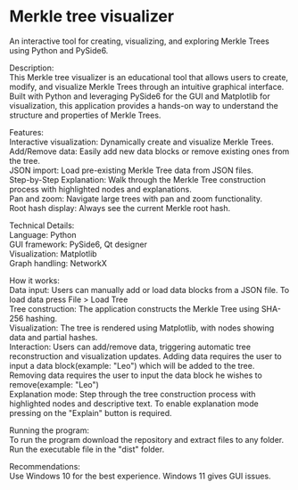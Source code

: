 # Merkle tree visualizer
An interactive tool for creating, visualizing, and exploring Merkle Trees using Python and PySide6.

Description:<br/>
This Merkle tree visualizer is an educational tool that allows users to create, modify, and visualize Merkle Trees through an intuitive graphical interface. Built with Python and leveraging PySide6 for the GUI and Matplotlib for visualization, this application provides a hands-on way to understand the structure and properties of Merkle Trees.

Features:<br/>
  Interactive visualization: Dynamically create and visualize Merkle Trees.<br/>
  Add/Remove data: Easily add new data blocks or remove existing ones from the tree.<br/>
  JSON import: Load pre-existing Merkle Tree data from JSON files.<br/>
  Step-by-Step Explanation: Walk through the Merkle Tree construction process with highlighted nodes and explanations.<br/>
  Pan and zoom: Navigate large trees with pan and zoom functionality.<br/>
  Root hash display: Always see the current Merkle root hash.<br/>

Technical Details:<br/>
  Language: Python<br/>
  GUI framework: PySide6, Qt designer<br/>
  Visualization: Matplotlib<br/>
  Graph handling: NetworkX<br/>

How it works:<br/>
  Data input: Users can manually add or load data blocks from a JSON file. To load data press File > Load Tree<br/>
  Tree construction: The application constructs the Merkle Tree using SHA-256 hashing.<br/>
  Visualization: The tree is rendered using Matplotlib, with nodes showing data and partial hashes.<br/>
  Interaction: Users can add/remove data, triggering automatic tree reconstruction and visualization updates. Adding data requires the user to input a data block(example: "Leo") which will be added to the tree. Removing data requires the user to input the data block he wishes to remove(example: "Leo")<br/>
  Explanation mode: Step through the tree construction process with highlighted nodes and descriptive text. To enable explanation mode pressing on the "Explain" button is required.<br/>

Running the program:<br/>
  To run the program download the repository and extract files to any folder.<br/>
  Run the executable file in the "dist" folder.<br/>

Recommendations:<br/>
  Use Windows 10 for the best experience. Windows 11 gives GUI issues.
